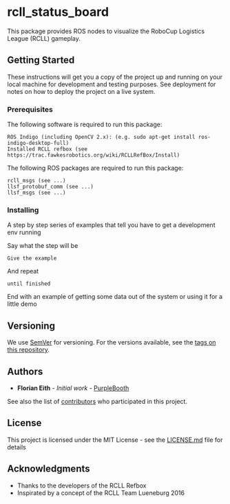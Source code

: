 # rcll_status_board

This package provides ROS nodes to visualize the RoboCup Logistics League (RCLL) gameplay.

## Getting Started

These instructions will get you a copy of the project up and running on your local machine for development and testing purposes. See deployment for notes on how to deploy the project on a live system.

### Prerequisites

The following software is required to run this package:

```
ROS Indigo (including OpenCV 2.x): (e.g. sudo apt-get install ros-indigo-desktop-full)
Installed RCLL refbox (see https://trac.fawkesrobotics.org/wiki/RCLLRefBox/Install)
```
The following ROS packages are required to run this package:

```
rcll_msgs (see ...)
llsf_protobuf_comm (see ...)
llsf_msgs (see ...)

```
### Installing

A step by step series of examples that tell you have to get a development env running

Say what the step will be

```
Give the example
```

And repeat

```
until finished
```

End with an example of getting some data out of the system or using it for a little demo

## Versioning

We use [SemVer](http://semver.org/) for versioning. For the versions available, see the [tags on this repository](https://github.com/your/project/tags). 

## Authors

* **Florian Eith** - *Initial work* - [PurpleBooth](https://github.com/PurpleBooth)

See also the list of [contributors](https://github.com/your/project/contributors) who participated in this project.

## License

This project is licensed under the MIT License - see the [LICENSE.md](LICENSE.md) file for details

## Acknowledgments

* Thanks to the developers of the RCLL Refbox
* Inspirated by a concept of the RCLL Team Lueneburg 2016


